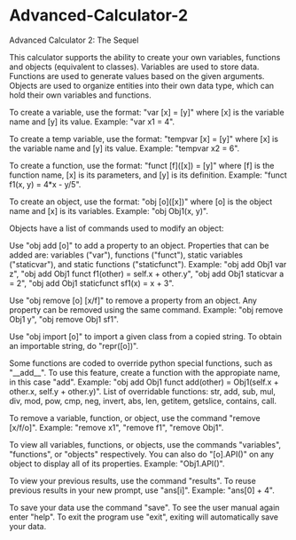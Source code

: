 # Advanced-Calculator-2
Advanced Calculator 2: The Sequel

This calculator supports the ability to create your own variables, functions and objects (equivalent to classes). Variables are used to store data. Functions are used to generate values based on the given arguments. Objects are used to organize entities into their own data type, which can hold their own variables and functions.

To create a variable, use the format: "var [x] = [y]" where [x] is the variable name and [y] its value. Example: "var x1 = 4".

To create a temp variable, use the format: "tempvar [x] = [y]" where [x] is the variable name and [y] its value. Example: "tempvar x2 = 6".

To create a function, use the format: "funct [f]\([x]) = [y]" where [f] is the function name, [x] is its parameters, and [y] is its definition. Example: "funct f1(x, y) = 4*x - y/5".

To create an object, use the format: "obj [o]\([x])" where [o] is the object name and [x] is its variables. Example: "obj Obj1(x, y)".

Objects have a list of commands used to modify an object:

Use "obj add [o]" to add a property to an object. Properties that can be added are: variables ("var"), functions ("funct"), static variables ("staticvar"), and static functions ("staticfunct"). Example: "obj add Obj1 var z", "obj add Obj1 funct f1(other) = self.x + other.y", "obj add Obj1 staticvar a = 2", "obj add Obj1 staticfunct sf1(x) = x + 3".

Use "obj remove [o] [x/f]" to remove a property from an object. Any property can be removed using the same command. Example: "obj remove Obj1 y", "obj remove Obj1 sf1".

Use "obj import [o]" to import a given class from a copied string. To obtain an importable string, do "repr([o])".

Some functions are coded to override python special functions, such as "\_\_add\_\_". To use this feature, create a function with the appropiate name, in this case "add". Example: "obj add Obj1 funct add(other) = Obj1(self.x + other.x, self.y + other.y)". List of overridable functions: str, add, sub, mul, div, mod, pow, cmp, neg, invert, abs, len, getitem, getslice, contains, call.

To remove a variable, function, or object, use the command "remove [x/f/o]". Example: "remove x1", "remove f1", "remove Obj1".

To view all variables, functions, or objects, use the commands "variables", "functions", or "objects" respectively. You can also do "[o].API()" on any object to display all of its properties. Example: "Obj1.API()".

To view your previous results, use the command "results". To reuse previous results in your new prompt, use "ans[i]". Example: "ans[0] + 4".

To save your data use the command "save". To see the user manual again enter "help". To exit the program use "exit", exiting will automatically save your data.
